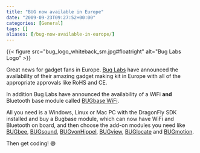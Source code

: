 ```yaml
---
title: "BUG now available in Europe"
date: "2009-09-23T09:27:52+00:00"
categories: [General]
tags: []
aliases: [/bug-now-available-in-europe/]
---
```


{{< figure src="bug_logo_whiteback_sm.jpg#floatright" alt="Bug Labs Logo" >}}

Great news for gadget fans in Europe. [Bug Labs](http://buglabs.net/) have announced the availability of their amazing gadget making kit in Europe with all of the appropriate approvals like RoHS and CE.

In addition Bug Labs have announced the availability of a WiFi **and** Bluetooth base module called [BUGbase WiFi](http://buglabs.net/bugbase).

All you need is a Windows, Linux or Mac PC with the DragonFly SDK installed and buy a Bugbase module, which can now have WiFi and Bluetooth on board, and then choose the add-on modules you need like [BUGbee](http://buglabs.net/modules/bugbee), [BUGsound](http://buglabs.net/modules/bugsound), [BUGvonHippel](http://buglabs.net/modules/bugvonhippel), [BUGview](http://buglabs.net/modules/bugview), [BUGlocate](http://buglabs.net/modules/buglocate) and [BUGmotion](http://buglabs.net/modules/bugmotion).

Then get coding! :smile:
